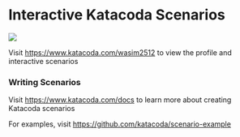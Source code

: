 # Interactive Katacoda Scenarios

[![](http://shields.katacoda.com/katacoda/wasim2512/count.svg)](https://www.katacoda.com/wasim2512 "Get your profile on Katacoda.com")

Visit https://www.katacoda.com/wasim2512 to view the profile and interactive scenarios

### Writing Scenarios
Visit https://www.katacoda.com/docs to learn more about creating Katacoda scenarios

For examples, visit https://github.com/katacoda/scenario-example
